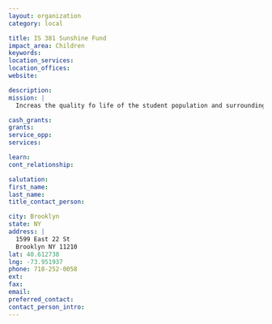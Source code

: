 ```yaml
---
layout: organization
category: local

title: IS 381 Sunshine Fund
impact_area: Children
keywords: 
location_services: 
location_offices: 
website: 

description: 
mission: |
  Increas the quality fo life of the student population and surrounding community

cash_grants: 
grants: 
service_opp: 
services: 

learn: 
cont_relationship: 

salutation: 
first_name: 
last_name: 
title_contact_person: 

city: Brooklyn
state: NY
address: |
  1599 East 22 St  
  Brooklyn NY 11210
lat: 40.612738
lng: -73.951937
phone: 718-252-0058
ext: 
fax: 
email: 
preferred_contact: 
contact_person_intro: 
---
```

